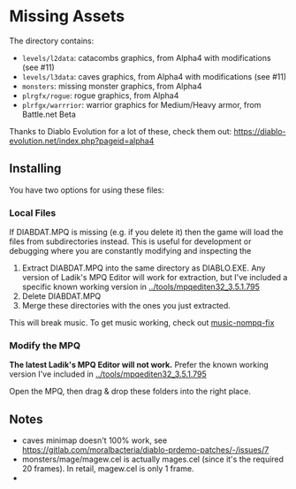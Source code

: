 # Missing Assets

The directory contains:

* `levels/l2data`: catacombs graphics, from Alpha4 with modifications (see #11)
* `levels/l3data`: caves graphics, from Alpha4 with modifications (see #11)
* `monsters`: missing monster graphics, from Alpha4
* `plrgfx/rogue`: rogue graphics, from Alpha4
* `plrfgx/warrrior`: warrior graphics for Medium/Heavy armor, from Battle.net Beta

Thanks to Diablo Evolution for a lot of these, check them out: https://diablo-evolution.net/index.php?pageid=alpha4

## Installing

You have two options for using these files:

### Local Files

If DIABDAT.MPQ is missing (e.g. if you delete it) then the game will load the files from subdirectories instead. This is useful for development or debugging where you are constantly modifying and inspecting the 

1. Extract DIABDAT.MPQ into the same directory as DIABLO.EXE. Any version of Ladik's MPQ Editor will work for extraction, but I've included a specific known working version in [../tools/mpqediten32_3.5.1.795](../tools/mpqediten32_3.5.1.795)
2. Delete DIABDAT.MPQ
3. Merge these directories with the ones you just extracted.

This will break music. To get music working, check out [music-nompq-fix](../music-nompq-fix)

### Modify the MPQ

**The latest Ladik's MPQ Editor will not work.** Prefer the known working version I've included in [../tools/mpqediten32_3.5.1.795](../tools/mpqediten32_3.5.1.795)

Open the MPQ, then drag & drop these folders into the right place.

## Notes

* caves minimap doesn't 100% work, see https://gitlab.com/moralbacteria/diablo-prdemo-patches/-/issues/7
* monsters/mage/magew.cel is actually mages.cel (since it's the required 20 frames). In retail, magew.cel is only 1 frame.
* 